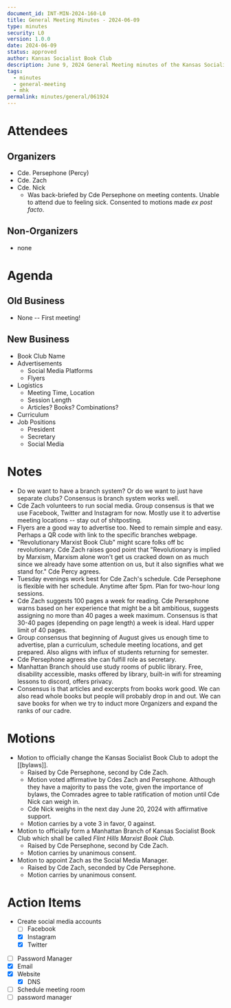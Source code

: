 ```yaml
---
document_id: INT-MIN-2024-160-L0
title: General Meeting Minutes - 2024-06-09
type: minutes
security: L0
version: 1.0.0
date: 2024-06-09
status: approved
author: Kansas Socialist Book Club
description: June 9, 2024 General Meeting minutes of the Kansas Socialist Book Club
tags:
  - minutes
  - general-meeting
  - mhk
permalink: minutes/general/061924
---
```

# Attendees
## Organizers
- Cde. Persephone (Percy)
- Cde. Zach
- Cde. Nick
	- Was back-briefed by Cde Persephone on meeting contents. Unable to attend due to feeling sick. Consented to motions made *ex post facto*.
## Non-Organizers
- none
# Agenda
## Old Business
- None -- First meeting!
## New Business
- Book Club Name
- Advertisements
	- Social Media Platforms
	- Flyers
- Logistics
	- Meeting Time, Location
	- Session Length
	- Articles? Books? Combinations?
- Curriculum
- Job Positions
	- President
	- Secretary
	- Social Media
# Notes
- Do we want to have a branch system? Or do we want to just have separate clubs? Consensus is branch system works well.
- Cde Zach volunteers to run social media. Group consensus is that we use Facebook, Twitter and Instagram for now. Mostly use it to advertise meeting locations -- stay out of shitposting.
- Flyers are a good way to advertise too. Need to remain simple and easy. Perhaps a QR code with link to the specific branches webpage.
- "Revolutionary Marxist Book Club" might scare folks off bc revolutionary. Cde Zach raises good point that "Revolutionary is implied by Marxism, Marxism alone won't get us cracked down on as much since we already have some attention on us, but it also signifies what we stand for." Cde Percy agrees.
- Tuesday evenings work best for Cde Zach's schedule. Cde Persephone is flexible with her schedule. Anytime after 5pm. Plan for two-hour long sessions.
- Cde Zach suggests 100 pages a week for reading. Cde Persephone warns based on her experience that might be a bit ambitious, suggests assigning no more than 40 pages a week maximum. Consensus is that 30-40 pages (depending on page length) a week is ideal. Hard upper limit of 40 pages.
- Group consensus that beginning of August gives us enough time to advertise, plan a curriculum, schedule meeting locations, and get prepared. Also aligns with influx of students returning for semester.
- Cde Persephone agrees she can fulfill role as secretary.
- Manhattan Branch should use study rooms of public library. Free, disability accessible, masks offered by library, built-in wifi for streaming lessons to discord, offers privacy.
- Consensus is that articles and excerpts from books work good. We can also read whole books but people will probably drop in and out. We can save books for when we try to induct more Organizers and expand the ranks of our cadre.
# Motions
- Motion to officially change the Kansas Socialist Book Club to adopt the [[bylaws]].
	- Raised by Cde Persephone, second by Cde Zach.
	- Motion voted affirmative by Cdes Zach and Persephone. Although they have a majority to pass the vote, given the importance of bylaws, the Comrades agree to table ratification of motion until Cde Nick can weigh in.
	- Cde Nick weighs in the next day June 20, 2024 with affirmative support.
	- Motion carries by a vote 3 in favor, 0 against.
- Motion to officially form a Manhattan Branch of Kansas Socialist Book Club which shall be called *Flint Hills Marxist Book Club.*
	- Raised by Cde Persephone, second by Cde Zach.
	- Motion carries by unanimous consent.
- Motion to appoint Zach as the Social Media Manager.
	- Raised by Cde Zach, seconded by Cde Persephone.
	- Motion carries by unanimous consent.
# Action Items
* Create social media accounts
	* [ ] Facebook
	* [x] Instagram
	* [x] Twitter 
* [ ] Password Manager
* [x] Email
* [x] Website 
	* [x] DNS
* [ ] Schedule meeting room
* [ ] password manager
